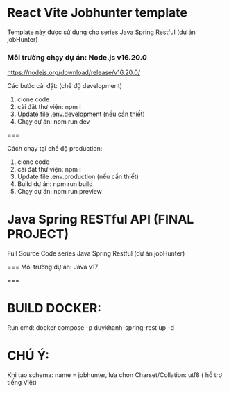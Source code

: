 # React Vite Jobhunter template
Template này được sử dụng cho series Java Spring Restful (dự án jobHunter)

### Môi trường chạy dự án: Node.js v16.20.0
https://nodejs.org/download/release/v16.20.0/

Các bước cài đặt: (chế độ development)
1. clone code
2. cài đặt thư viện: npm i
3. Update file .env.development (nếu cần thiết)
4. Chạy dự án: npm run dev

===

Cách chạy tại chế độ production:
1. clone code
2. cài đặt thư viện: npm i
3. Update file .env.production (nếu cần thiết)
4. Build dự án: npm run build
5. Chạy dự án: npm run preview

# Java Spring RESTful API (FINAL PROJECT)
Full Source Code series Java Spring Restful (dự án jobHunter) 

===
Môi trường dự án: Java v17

===
# BUILD DOCKER:
Run cmd: docker compose -p duykhanh-spring-rest up -d
 
# CHÚ Ý:
Khi tạo schema: name = jobhunter, lựa chọn Charset/Collation: utf8 ( hỗ trợ tiếng Việt)
